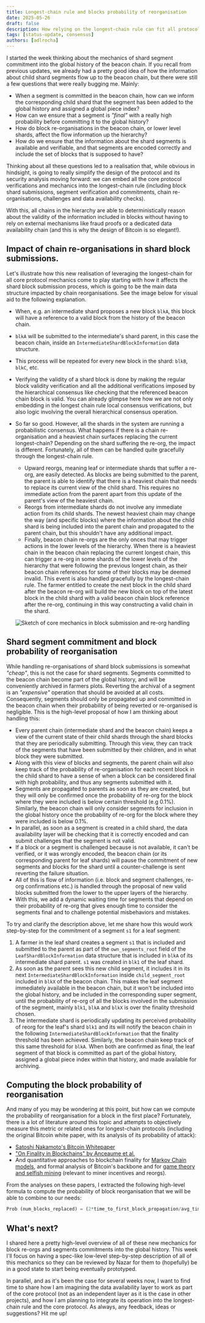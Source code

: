 ```yaml
---
title: Longest-chain rule and blocks probability of reorganisation
date: 2025-05-26
draft: false
description: How relying on the longest-chain rule can fit all protocol mechanics together
tags: [status-update, consensus]
authors: [adlrocha]
---
```


I started the week thinking about the mechanics of shard segment commitment into the global history
of the beacon chain. If you recall from previous updates, we already had a pretty good idea of how
the information about child shard segments flow up to the beacon chain, but there were still a few
questions that were really bugging me. Mainly:

- When a segment is committed in the beacon chain, how can we inform the corresponding child shard
  that the segment has been added to the global history and assigned a global piece index?
- How can we ensure that a segment is _"final"_ with a really high probability before committing it
  to the global history?
- How do block re-organisations in the beacon chain, or lower level shards, affect the flow
  information up the hierarchy?
- How do we ensure that the information about the shard segments is available and verifiable, and
  that segments are encoded correctly and include the set of blocks that is supposed to have?

Thinking about all these questions led to a realisation that, while obvious in hindsight, is going
to really simplify the design of the protocol and its security analysis moving forward: we can embed
all the core protocol verifications and mechanics into the longest-chain rule (including block shard
submissions, segment verification and commitments, chain re-organisations, challenges and data
availability checks).

With this, all chains in the hierarchy are able to deterministically reason about the validity of
the information included in blocks without having to rely on external mechanisms like fraud proofs
or a dedicated data availability chain (and this is why the design of Bitcoin is so elegant!).

<!--more-->

## Impact of chain re-organisations in shard block submissions.

Let's illustrate how this new realisation of leveraging the longest-chain for all core protocol
mechanics come to play starting with how it affects the shard block submission process, which is
going to be the main data structure impacted by chain reorganisations. See the image below for
visual aid to the following explanation.

- When, e.g. an intermediate shard proposes a new block `blkA`, this block will have a reference to
  a valid block from the history of the beacon chain.
- `blkA` will be submitted to the intermediate's shard parent, in this case the beacon chain, inside
  an `IntermediateShardBlockInformation` data structure.
- This process will be repeated for every new block in the shard: `blkB`, `blkC`, etc.
- Verifying the validity of a shard block is done by making the regular block validity verification
  and all the additional verifications imposed by the hierarchical consensus like checking that the
  referenced beacon chain block is valid. You can already glimpse here how we are not only embedding
  in the longest chain rule local consensus verifications, but also logic involving the overall
  hierarchical consensus operation.
- So far so good. However, all the shards in the system are running a probabilistic consensus. What
  happens if there is a chain re-organisation and a heaviest chain surfaces replacing the current
  longest-chain? Depending on the shard suffering the re-org, the impact is different. Fortunately,
  all of them can be handled quite gracefully through the longest-chain rule.

  - Upward reorgs, meaning leaf or intermediate shards that suffer a re-org, are easily detected. As
    blocks are being submitted to the parent, the parent is able to identify that there is a
    heaviest chain that needs to replace its current view of the child shard. This requires no
    immediate action from the parent apart from this update of the parent's view of the heaviest
    chain.
  - Reorgs from intermediate shards do not involve any immediate action from its child shards. The
    newest heaviest chain may change the way (and specific blocks) where the information about the
    child shard is being included into the parent chain and propagated to the parent chain, but this
    shouldn't have any additional impact.
  - Finally, beacon chain re-orgs are the only onces that may trigger actions in the lower levels of
    the hierarchy. When there is a heaviest chain in the beacon chain replacing the current longest
    chain, this can trigger a re-org in some shards of the lower levels of the hierarchy that were
    following the previous longest chain, as their beacon chain references for some of their blocks
    may be deemed invalid. This event is also handled gracefully by the longest-chain rule. The
    farmer entitled to create the next block in the child shard after the beacon re-org will build
    the new block on top of the latest block in the child shard with a valid beacon chain block
    reference after the re-org, continuing in this way constructing a valid chain in the shard.

<p align="center">
<img alt="Sketch of core mechanics in block submission and re-org handling" src="reorg-sketch.png">
</p>

## Shard segment commitment and block probability of reorganisation

While handling re-organisations of shard block submissions is somewhat _"cheap"_, this is not the
case for shard segments. Segments committed to the beacon chain become part of the global history,
and will be conveniently archived in farmers plots. Reverting the archival of a segment is an
_"expensive"_ operation that should be avoided at all costs. Consequently, segments should only be
propagated up and committed in the beacon chain when their probability of being reverted or
re-organised is negligible. This is the high-level proposal of how I am thinking about handling
this:

- Every parent chain (intermediate shard and the beacon chain) keeps a view of the current state of
  their child shards through the shard blocks that they are periodically submitting. Through this
  view, they can track of the segments that have been submitted by their children, and in what block
  they were submitted.
- Along with this view of blocks and segments, the parent chain will also keep track of the
  probability of re-organisation for each recent block in the child shard to have a sense of when a
  block can be considered final with high probability, and thus any segments submitted with it.
- Segments are propagated to parents as soon as they are created, but they will only be confirmed
  once the probability of re-org for the block where they were included is below certain threshold
  (e.g 0.1%). Similarly, the beacon chain will only consider segments for inclusion in the global
  history once the probability of re-org for the block where they were included is below 0.1%.
- In parallel, as soon as a segment is created in a child shard, the data availability layer will be
  checking that it is correctly encoded and can submit challenges that the segment is not valid.
- If a block or a segment is challenged because is not available, it can't be verified, or it was
  wrongly encoded, the beacon chain (or its corresponding parent for leaf shards) will pause the
  commitment of new segments and blocks for the shard until a counter-challenge is sent reverting
  the failure situation.
- All of this is flow of information (i.e. block and segment challenges, re-org confirmations etc.)
  is handled through the proposal of new valid blocks submitted from the lower to the upper layers
  of the hierarchy.
- With this, we add a dynamic waiting time for segments that depend on their probability of re-org
  that gives enough time to consider the segments final and to challenge potential misbehaviors and
  mistakes.

To try and clarify the description above, let me share how this would work step-by-step for the
commitment of a segment `s1` for a leaf segment:

1. A farmer in the leaf shard creates a segment `s1` that is included and submitted to the parent as
   part of the `own_segments_root` field of the `LeafShardBlockInformation` data structure that is
   included in `blkA` of its intermediate shard parent. `s1` was created in `blk1` of the leaf
   shard.
2. As soon as the parent sees this new child segment, it includes it in its next
   `IntermediateShardBlockInformation` inside `child_segment_root` included in `blkX` of the beacon
   chain. This makes the leaf segment immediately available in the beacon chain, but it won't be
   included into the global history, and be included in the corresponding super segment, until the
   probability of re-org of all the blocks involved in the submission of the segment, mainly `blk1`,
   `blkA` and `blkX` is over the finality threshold chosen.
3. The intermediate shard is periodically updating its perceived probability of reorg for the leaf's
   shard `blk1` and its will notify the beacon chain in the following
   `IntermediateShardBlockInformation` that the finality threshold has been achieved. Similarly, the
   beacon chain keep track of this same threshold for `blkA`. When both are confirmed as final, the
   leaf segment of that block is committed as part of the global history, assigned a global piece
   index within that history, and made available for archiving.

## Computing the block probability of reorganisation

And many of you may be wondering at this point, but how can we compute the probability of
reorganisation for a block in the first place? Fortunately, there is a lot of literature around this
topic and attempts to objectively measure this metric or related ones for longest-chain protocols
(including the original Bitcoin white paper, with its analysis of its probability of attack):

- [Satoshi Nakamoto's Bitcoin Whitepaper](https://bitcoin.org/bitcoin.pdf)
- ["On Finality in Blockchains" by Anceaume et al.](https://arxiv.org/abs/2012.10172)
- And quantitative approaches to blockchain finality for
  [Markov Chain models](https://link.springer.com/article/10.1007/s00145-016-0259-8), and formal
  analysis of Bitcoin's backbone and for
  [game theory and selfish mining](https://www.cs.cornell.edu/~ie53/publications/selfish-mining.pdf)
  (relevant to miner incentives and reorgs).

From the analyses on these papers, I extracted the following high-level formula to compute the
probability of block reorganisation that we will be able to combine to our needs:

```rust
Prob (num_blocks_replaced) = (2*time_to_first_block_propagation/avg_time_between_blocks)^(num_blocks_replaced)
```

## What's next?

I shared here a pretty high-level overview of all of these new mechanics for block re-orgs and
segments commitments into the global history. This week I'll focus on having a spec-like low-level
step-by-step description of all of this mechanics so they can be reviewed by Nazar for them to
(hopefully) be in a good state to start being eventually prototyped.

In parallel, and as it's been the case for several weeks now, I want to find time to share how I am
imagining the data availability layer to work as part of the core protocol (not as an independent
layer as it is the case in other projects), and how I am planning to integrate its operation into
the longest-chain rule and the core protocol. As always, any feedback, ideas or suggestions? Hit me
up!
